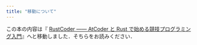 ```yaml
---
title: "移動について"
---
```

この本の内容は『 [RustCoder ―― AtCoder と Rust で始める競技プログラミング入門](https://zenn.dev/toga/books/rust-atcoder)』へと移動しました．そちらをお読みください．
